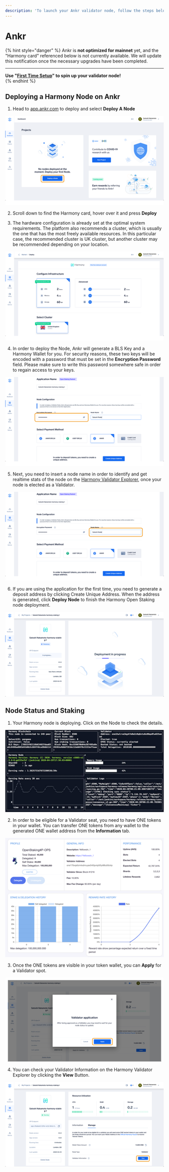 ```yaml
---
description: 'To launch your Ankr validator node, follow the steps below.'
---
```


# Ankr

{% hint style="danger" %}
Ankr is **not optimized for mainnet** yet, and the "Harmony card" referenced below is not currently available. We will update this notification once the necessary upgrades have been completed.  
****  
**Use "**[**First Time Setup**](../../node-setup/manual-setup/)**" to spin up your validator node!**  
{% endhint %}

## Deploying a Harmony Node on Ankr

1. Head to [app.ankr.com](http://app.ankr.com/) to deploy and select **Deploy A Node**

![](../../../.gitbook/assets/image%20%28106%29.png)

2. Scroll down to find the Harmony card, hover over it and press **Deploy** 

3. The hardware configuration is already set at the optimal system requirements. The platform also recommends a cluster, which is usually the one that has the most freely available resources. In this particular case, the recommended cluster is UK cluster, but another cluster may be recommended depending on your location.  


![](../../../.gitbook/assets/image%20%28109%29.png)

4. In order to deploy the Node, Ankr will generate a BLS Key and a Harmony Wallet for you. For security reasons, these two keys will be encoded with a password that must be set in the **Encryption Password** field. Please make sure to write this password somewhere safe in order to regain access to your keys.

![](../../../.gitbook/assets/image%20%28165%29.png)

5. Next, you need to insert a node name in order to identify and get realtime stats of the node on the [Harmony Validator Explorer](https://staking.harmony.one/validators), once your node is elected as a Validator.

![](../../../.gitbook/assets/image%20%2840%29.png)

6. If you are using the application for the first time, you need to generate a deposit address by clicking Create Unique Address. When the address is generated, click **Deploy Node** to finish the Harmony Open Staking node deployment.

![](../../../.gitbook/assets/image%20%2877%29.png)

## Node Status and Staking

1. Your Harmony node is deploying. Click on the Node to check the details.

![](../../../.gitbook/assets/image%20%2882%29.png)

2. In order to be eligible for a Validator seat, you need to have ONE tokens in your wallet. You can transfer ONE tokens from any wallet to the generated ONE wallet address from the **Information** tab.

![](../../../.gitbook/assets/image%20%28163%29.png)

3. Once the ONE tokens are visible in your token wallet, you can **Apply** for a Validator spot.

![](../../../.gitbook/assets/image%20%28173%29.png)

4. You can check your Validator Information on the Harmony Validator Explorer by clicking the **View** Button.

![](../../../.gitbook/assets/image%20%28162%29.png)


